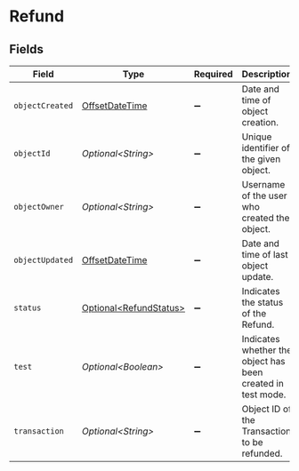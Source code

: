 # Refund


## Fields

| Field                                                                                     | Type                                                                                      | Required                                                                                  | Description                                                                               | Example                                                                                   |
| ----------------------------------------------------------------------------------------- | ----------------------------------------------------------------------------------------- | ----------------------------------------------------------------------------------------- | ----------------------------------------------------------------------------------------- | ----------------------------------------------------------------------------------------- |
| `objectCreated`                                                                           | [OffsetDateTime](https://docs.oracle.com/javase/8/docs/api/java/time/OffsetDateTime.html) | :heavy_minus_sign:                                                                        | Date and time of object creation.                                                         |                                                                                           |
| `objectId`                                                                                | *Optional\<String>*                                                                       | :heavy_minus_sign:                                                                        | Unique identifier of the given object.                                                    | adcfdddf8ec64b84ad22772bce3ea37a                                                          |
| `objectOwner`                                                                             | *Optional\<String>*                                                                       | :heavy_minus_sign:                                                                        | Username of the user who created the object.                                              | shippotle@shippo.com                                                                      |
| `objectUpdated`                                                                           | [OffsetDateTime](https://docs.oracle.com/javase/8/docs/api/java/time/OffsetDateTime.html) | :heavy_minus_sign:                                                                        | Date and time of last object update.                                                      |                                                                                           |
| `status`                                                                                  | [Optional\<RefundStatus>](../../models/components/RefundStatus.md)                        | :heavy_minus_sign:                                                                        | Indicates the status of the Refund.                                                       | SUCCESS                                                                                   |
| `test`                                                                                    | *Optional\<Boolean>*                                                                      | :heavy_minus_sign:                                                                        | Indicates whether the object has been created in test mode.                               |                                                                                           |
| `transaction`                                                                             | *Optional\<String>*                                                                       | :heavy_minus_sign:                                                                        | Object ID of the Transaction to be refunded.                                              | 915d94940ea54c3a80cbfa328722f5a1                                                          |